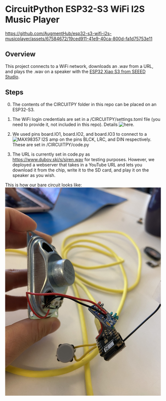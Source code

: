 # CircuitPython ESP32-S3 WiFi I2S Music Player


https://github.com/AugmentHub/esp32-s3-wifi-i2s-musicplayer/assets/67584672/19ced911-41e9-40ca-800d-fa1d75753e11


## Overview
This project connects to a WiFi network, downloads an .wav from a URL, and plays the .wav on a speaker with the [ESP32 Xiao S3 from SEEED Studio](https://wiki.seeedstudio.com/xiao_esp32s3_getting_started/).

## Steps

0. The contents of the CIRCUITPY folder in this repo can be placed on an ESP32-S3.

1. The WiFi login credentials are set in a /CIRCUITPY/settings.toml file (you need to provide it, not included in this repo). Details ![here](https://learn.adafruit.com/adafruit-esp32-s3-feather/circuitpython-internet-test).

2. We used pins board.IO1, board.IO2, and board.IO3 to connect to a ![MAX98357 I2S amp](https://www.adafruit.com/product/3006) on the pins BLCK, LRC, and DIN respectively. These are set in /CIRCUITPY/code.py

3. The URL is currently set in code.py as https://www.dubov.ski/s/siren.wav for testing purposes. However, we deployed a webserver that takes in a YouTube URL and lets you download it from the chip, write it to the SD card, and play it on the speaker as you wish.

This is how our bare circuit looks like: 
<img src="https://github.com/AugmentHub/esp32-s3-wifi-i2s-musicplayer/blob/45a6a3e149530b5d1a607535d0f565dcdc180c81/IMG_1052.jpg" alt="Electronics">
